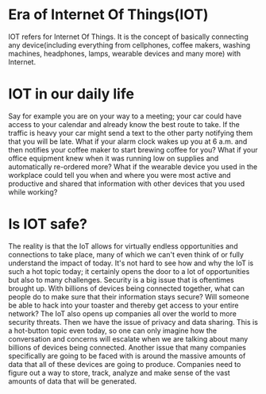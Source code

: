 # Era of Internet Of Things(IOT)
IOT refers for Internet Of Things. It is the concept of basically connecting any device(including everything from cellphones, coffee makers, washing machines, headphones, lamps, wearable devices and many more) with Internet.
# IOT in our daily life
Say for example you are on your way to a meeting; your car could have access to your calendar and already know the best route to take. If the traffic is heavy your car might send a text to the other party notifying them that you will be late. What if your alarm clock wakes up you at 6 a.m. and then notifies your coffee maker to start brewing coffee for you? What if your office equipment knew when it was running low on supplies and automatically re-ordered more?  What if the wearable device you used in the workplace could tell you when and where you were most active and productive and shared that information with other devices that you used while working?
# Is IOT safe?

The reality is that the IoT allows for virtually endless opportunities and connections to take place, many of which we can't even think of or fully understand the impact of today. It's not hard to see how and why the IoT is such a hot topic today; it certainly opens the door to a lot of opportunities but also to many challenges. Security is a big issue that is oftentimes brought up. With billions of devices being connected together, what can people do to make sure that their information stays secure? Will someone be able to hack into your toaster and thereby get access to your entire network? The IoT also opens up companies all over the world to more security threats. Then we have the issue of privacy and data sharing. This is a hot-button topic even today, so one can only imagine how the conversation and concerns will escalate when we are talking about many billions of devices being connected. Another issue that many companies specifically are going to be faced with is around the massive amounts of data that all of these devices are going to produce. Companies need to figure out a way to store, track, analyze and make sense of the vast amounts of data that will be generated.
